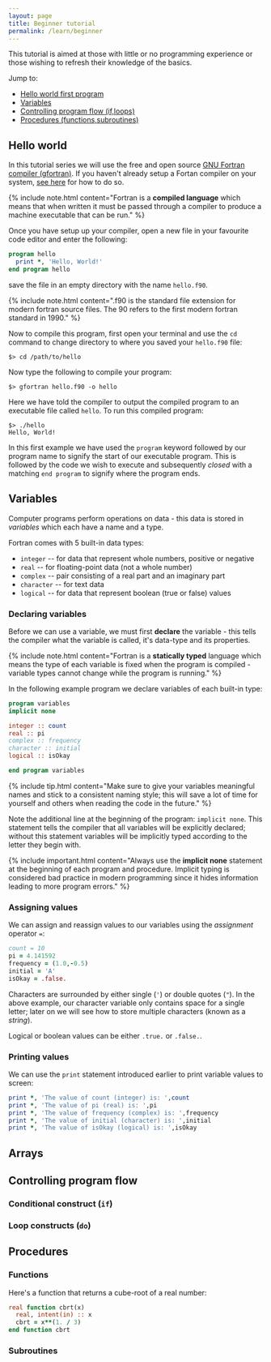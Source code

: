 ```yaml
---
layout: page
title: Beginner tutorial
permalink: /learn/beginner
---
```


This tutorial is aimed at those with little or no programming experience or those
wishing to refresh their knowledge of the basics.

Jump to:

- [Hello world first program](#hello-world)
- [Variables](#variables)
- [Controlling program flow (if,loops)](#controlling-program-flow)
- [Procedures (functions,subroutines)](#procedures)

## Hello world

In this tutorial series we will use the free and open source [GNU Fortran compiler (gfortran)](https://gcc.gnu.org/fortran/).
If you haven't already setup a Fortan compiler on your system, [see here](/learn/setup) for how to do so.

{% include note.html content="Fortran is a <b>compiled language</b> which means that when written it must be passed through a
compiler to produce a machine executable that can be run." %}

Once you have setup up your compiler, open a new file in your favourite code editor and enter the following:

```fortran
program hello
  print *, 'Hello, World!'
end program hello
```

save the file in an empty directory with the name `hello.f90`.

{% include note.html content=".f90 is the standard file extension for modern fortran source files.
The 90 refers to the first modern fortran standard in 1990." %}

Now to compile this program, first open your terminal and use the `cd` command to change directory to
where you saved your `hello.f90` file:

```shell
$> cd /path/to/hello
```

Now type the following to compile your program:

```shell
$> gfortran hello.f90 -o hello
```

Here we have told the compiler to output the compiled program to an executable file called `hello`.
To run this compiled program:

```shell
$> ./hello
Hello, World!
```

In this first example we have used the `program` keyword followed by our program name to signify
the start of our executable program. This is followed by the code we wish to execute and subsequently
 _closed_ with a matching `end program` to signify where the program ends.

## Variables

Computer programs perform operations on data - this data is stored in _variables_ which each have 
a name and a type.

Fortran comes with 5 built-in data types:

* `integer` -- for data that represent whole numbers, positive or negative
* `real` -- for floating-point data (not a whole number)
* `complex` -- pair consisting of a real part and an imaginary part
* `character` -- for text data
* `logical` -- for data that represent boolean (true or false) values

### Declaring variables

Before we can use a variable, we must first __declare__ the variable - this tells the compiler what
the variable is called, it's data-type and its properties.

{% include note.html content="Fortran is a <b>statically typed</b> language which means the type of each
variable is fixed when the program is compiled - variable types cannot change while the program is running." %}

In the following example program we declare variables of each built-in type:

```fortran
program variables
implicit none

integer :: count
real :: pi
complex :: frequency
character :: initial
logical :: isOkay

end program variables
```

{% include tip.html content="Make sure to give your variables meaningful names and stick
to a consistent naming style; this will save a lot of time for yourself and others
when reading the code in the future." %}

Note the additional line at the beginning of the program: `implicit none`.
This statement tells the compiler that all variables will be explicitly declared; without 
this statement variables will be implicitly typed according to the letter they begin with.

{% include important.html content="Always use the <b>implicit none</b> statement at
the beginning of each program and procedure. Implicit typing is considered bad practice in 
modern programming since it hides information leading to more program errors." %}

### Assigning values

We can assign and reassign values to our variables using the _assignment_ operator `=`:

```fortran
count = 10
pi = 4.141592
frequency = (1.0,-0.5)
initial = 'A'
isOkay = .false.
```

Characters are surrounded by either single (`'`) or double quotes (`"`). In the above example, our
character variable only contains space for a single letter; later on we will see how to store multiple
characters (known as a _string_).

Logical or boolean values can be either `.true.` or `.false.`.

### Printing values

We can use the `print` statement introduced earlier to print variable values to screen:

```fortran
print *, 'The value of count (integer) is: ',count
print *, 'The value of pi (real) is: ',pi
print *, 'The value of frequency (complex) is: ',frequency
print *, 'The value of initial (character) is: ',initial
print *, 'The value of isOkay (logical) is: ',isOkay
```


## Arrays

## Controlling program flow

### Conditional construct (`if`)


### Loop constructs (`do`)

## Procedures

### Functions

Here's a function that returns a cube-root of a real number:

```fortran
real function cbrt(x)
  real, intent(in) :: x
  cbrt = x**(1. / 3)
end function cbrt
```

### Subroutines


